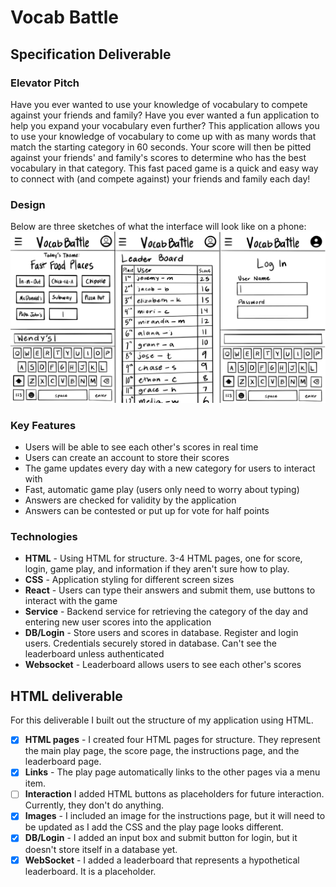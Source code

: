 # Vocab Battle

## Specification Deliverable 
### Elevator Pitch
Have you ever wanted to use your knowledge of vocabulary to compete against your friends and family? Have you ever wanted a fun application to help you expand your vocabulary even further? This application allows you to use your knowledge of vocabulary to come up with as many words that match the starting category in 60 seconds. Your score will then be pitted against your friends' and family's scores to determine who has the best vocabulary in that category. This fast paced game is a quick and easy way to connect with (and compete against) your friends and family each day!

### Design
Below are three sketches of what the interface will look like on a phone: 
![](VocabMockUIJoined.jpeg)

### Key Features
- Users will be able to see each other's scores in real time
- Users can create an account to store their scores
- The game updates every day with a new category for users to interact with
- Fast, automatic game play (users only need to worry about typing)
- Answers are checked for validity by the application
- Answers can be contested or put up for vote for half points

### Technologies
- **HTML** - Using HTML for structure. 3-4 HTML pages, one for score, login, game play, and information if they aren't sure how to play.
- **CSS** - Application styling for different screen sizes
- **React** - Users can type their answers and submit them, use buttons to interact with the game
- **Service** - Backend service for retrieving the category of the day and entering new user scores into the application
- **DB/Login** -  Store users and scores in database. Register and login users. Credentials securely stored in database. Can't see the leaderboard unless authenticated
- **Websocket** -  Leaderboard allows users to see each other's scores

## HTML deliverable

For this deliverable I built out the structure of my application using HTML.

- [x] **HTML pages** - I created four HTML pages for structure. They represent the main play page, the score page, the instructions page, and the leaderboard page.
- [x] **Links** - The play page automatically links to the other pages via a menu item.
- [ ] **Interaction** I added HTML buttons as placeholders for future interaction. Currently, they don't do anything.
- [x] **Images** - I included an image for the instructions page, but it will need to be updated as I add the CSS and the play page looks different.
- [x] **DB/Login** - I added an input box and submit button for login, but it doesn't store itself in a database yet.
- [x] **WebSocket** - I added a leaderboard that represents a hypothetical leaderboard. It is a placeholder.